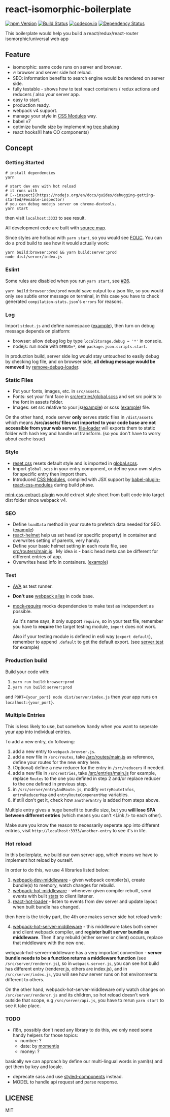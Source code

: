 # react-isomorphic-boilerplate
[![npm Version](https://img.shields.io/npm/v/react-isomorphic-boilerplate.svg?style=flat-square)](https://www.npmjs.org/package/react-isomorphic-boilerplate)
[![Build Status](https://img.shields.io/travis/ddhp/react-isomorphic-boilerplate/master.svg?style=flat-square)](https://travis-ci.org/ddhp/react-isomorphic-boilerplate)
[![codecov.io](https://codecov.io/github/ddhp/react-isomorphic-boilerplate/coverage.svg?branch=master)](https://codecov.io/github/ddhp/react-isomorphic-boilerplate?branch=master)
[![Dependency Status](https://dependencyci.com/github/ddhp/react-isomorphic-boilerplate/badge)](https://dependencyci.com/github/ddhp/react-isomorphic-boilerplate)


This boilerplate would help you build a react/redux/react-router isomorphic/universal web app

## Feature
- isomorphic: same code runs on server and browser.
- 🔥 browser and server side hot reload.
- SEO: information benefits to search engine would be rendered on server side.
- fully testable - shows how to test react containers / redux actions and reducers / also your server app.
- easy to start.
- production ready.
- webpack v4 support.
- manage your style in [CSS Modules](https://github.com/css-modules/css-modules) way.
- babel v7
- optimize bundle size by implementing [tree shaking](https://webpack.js.org/guides/tree-shaking/)
- react hooks!(I hate OO components)

## Concept
### Getting Started
```
# install dependencies
yarn

# start dev env with hot reload
# it runs with
# [--inspect](https://nodejs.org/en/docs/guides/debugging-getting-started/#enable-inspector)
# you can debug nodejs server on chrome-devtools.
yarn start
```

then visit `localhost:3333` to see result.

All development code are built with [source map](http://blog.teamtreehouse.com/introduction-source-maps).

Since styles are hotload with `yarn start`, so you would see [FOUC](https://en.wikipedia.org/wiki/Flash_of_unstyled_content). 
You can do a prod build to see how it would actually work:
```
yarn build:browser:prod && yarn build:server:prod
node dist/server/index.js
```

### Eslint
Some rules are disabled when you run `yarn start`, see [#26](https://github.com/ddhp/react-isomorphic-boilerplate/issues/26).

`yarn build:browser:dev/prod` would save output to a json file, so you would only see subtle error message on terminal,
in this case you have to check generated `compilation-stats.json`'s `errors` for reasons.

### Log
Import `stdout.js` and define namespace ([example](https://github.com/ddhp/react-isomorphic-boilerplate/blob/master/src/server/pages.js)), then turn on debug message depends on platform:
- browser: allow debug log by type `localStorage.debug = '*'` in console.
- nodejs: run node with `DEBUG=*`, see `package.json.scripts.start`.

In production build, server side log would stay untouched to easily debug by checking log file,
and on browser side, **all debug message would be removed** by [remove-debug-loader](https://github.com/ddhp/remove-debug-loader).

### Static Files
- Put your fonts, images, etc. in `src/assets`.
- Fonts: set your font face in [src/entries/global.scss](https://github.com/ddhp/react-isomorphic-boilerplate/blob/master/src/entries/global.scss) and set src points to the font in assets folder.
- Images: set src relative to your js([example](https://github.com/ddhp/react-isomorphic-boilerplate/blob/master/src/containers/Demo/index.js)) or scss ([example](https://github.com/ddhp/react-isomorphic-boilerplate/blob/master/src/containers/Demo/style.scss)) file.

On the other hand, node server **only** serves static files in `/dist/assets` which means **/src/assets/ files not imported to your code base are not accessible from your web server.**
[file-loader](https://github.com/webpack-contrib/file-loader) will exports them to static folder with hash key and handle url transform. (so you don't have to worry about cache issue)

### Style
- [reset.css](https://www.npmjs.com/package/reset-css) resets default style and is imported in [global.scss](https://github.com/ddhp/react-isomorphic-boilerplate/blob/master/src/client/global.scss).
- Import `global.scss` in your entry component, or define your own styles for specific entry then import them.
- Introduced [CSS Modules](https://github.com/css-modules/css-modules), compiled with JSX support by [babel-plugin-react-css-modules](https://github.com/gajus/babel-plugin-react-css-modules) during build phase.

[mini-css-extract-plugin](https://github.com/webpack-contrib/extract-text-webpack-plugin) would extract style sheet from built code into target dist folder since webpack v4.

### SEO
- Define `loadData` method in your route to prefetch data needed for SEO. ([example](https://github.com/ddhp/react-isomorphic-boilerplate/blob/master/src/routes/main.js))
- [react-helmet](https://github.com/nfl/react-helmet) help us set head (or specific property) in container and overwrites setting of parents, very handy.
- Define your basic helmet setting in each route file, see [src/routers/main.js](https://github.com/ddhp/react-isomorphic-boilerplate/blob/master/src/routes/main.js).
  My idea is - basic head meta can be different for different entries of app.
- Overwrites head info in containers. ([example](https://github.com/ddhp/react-isomorphic-boilerplate/blob/master/src/containers/About/index.js))

### Test
- [AVA](https://github.com/avajs/ava) as test runner.
- **Don't use** [webpack alias](https://webpack.js.org/configuration/resolve/#resolve-alias) in code base.
- [mock-require](https://github.com/boblauer/mock-require) mocks dependencies to make test as independent as possible.
  
  As it's name says, it only support `require`, so in your test file, remember you have to **require** the target testing module, `import` does not work.
  
  Also if your testing module is defined in es6 way (`export default`), remember to append `.default` to get the default export. (see [server test](https://github.com/ddhp/react-isomorphic-boilerplate/blob/master/src/server/__tests__/index.spec.js) for example)

### Production build
Build your code with:
1. `yarn run build:browser:prod`
2. `yarn run build:server:prod`

and `PORT={your_port} node dist/server/index.js` then your app runs on `localhost:{your_port}`.

### Multiple Entries
This is less likely to use, but somehow handy when you want to seperate your app into individual entries.

To add a new entry, do following:
1. add a new entry to `webpack.browser.js`.
2. add a new file in `/src/routes`, take [/src/routes/main.js](https://github.com/ddhp/react-isomorphic-boilerplate/blob/master/src/routes/main.js) as reference, define your routes for the new entry here.
4. (Optional) define a new reducer for the entry in `/src/reducers` if needed.
3. add a new file in `/src/entries`, take [/src/entries/main.js](https://github.com/ddhp/react-isomorphic-boilerplate/blob/master/src/entries/main.js) for example, replace `Routes` to the one you defined in step 2 and/or replace reducer to the one defined in previous step.
4. in `/src/server/entryAndRoute.js`, modify `entryRouteInfos`, `entryReducerMap` and `entryRouteComponentMap` variables.
5. if still don't get it, check how `anotherEntry` is added from steps above.

Multiple entry gives a huge benefit to bundle size, but you **will lose SPA between different entries** (which means you can't \<Link \/> to each other). 

Make sure you know the reason to necessarily seperate app into different entries, visit `http://localhost:3333/another-entry` to see it's in life.

### Hot reload
In this boilerplate, we build our own server app, which means we have to implement hot reload by ourself. 

In order to do this, we use 4 libraries listed below:
1. [webpack-dev-middleware](https://github.com/webpack/webpack-dev-middleware) - given webpack compiler(s), create bundle(s) to memory, watch changes for rebuild.
2. [webpack-hot-middleware](https://github.com/glenjamin/webpack-hot-middleware) - whenever given compiler rebuilt, send events with built [stats](https://webpack.js.org/api/stats/) to client listener.
3. [react-hot-loader](https://github.com/gaearon/react-hot-loader) - listen to events from dev server and update layout when built bundle has changed.

then here is the tricky part, the 4th one makes server side hot reload work:

4. [webpack-hot-server-middleware](https://github.com/60frames/webpack-hot-server-middleware) - this middleware takes both server and client webpack compiler, 
and **register built server bundle as middleware**. Then if any rebuild (either server or client) occurs, replace that middleware with the new one.

webpack-hot-server-middleware has a very important convention - **server bundle needs to be a function returns a middleware function** (see `/src/server/renderer.js`),
so in `webpack.server.js`, you can see hot build has different entry (renderer.js, others are index.js), and in 
`/src/server/index.js`, you will see how server runs on hot environments different to others.

On the other hand, webpack-hot-server-middleware only watch changes on `/src/server/renderer.js` and its children, so hot reload doesn't work outside that scope, e.g `/src/server/api.js`,
you have to rerun `yarn start` to see it take place.

### TODO
- i18n, possibly don't need any library to do this, we only need some handy helpers for those topics:
  - number: ?
  - date: by [momentjs](https://momentjs.com/)
  - money: ?

basically we can approach by define our multi-lingual words in yaml(s) and get them by key and locale.
- deprecate sass and use [styled-components](https://github.com/styled-components/styled-components) instead.
- MODEL to handle api request and parse response.

## LICENSE
MIT
